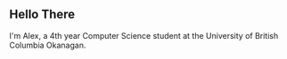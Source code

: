 ## Hello There

I'm Alex, a 4th year Computer Science student at the University of British Columbia Okanagan.


